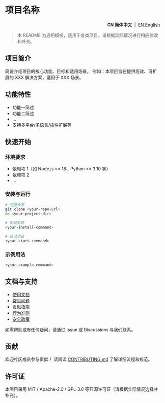 # 项目名称

<p align="right">
  <strong>CN 简体中文</strong> &nbsp;|&nbsp;
  <a href="https://github.com/ArcesTeam/arcesteam-gradle-plugins/blob/main/.github/lang/en-US/README.md" title="English">EN English</a>
</p>

> 本 README 为通用模板，适用于各类项目。请根据实际情况进行相应修改和补充。

## 项目简介

简要介绍项目的核心功能、目标和适用场景。
例如：本项目旨在提供高效、可扩展的 XXX 解决方案，适用于 XXX 场景。

## 功能特性

- 功能一简述
- 功能二简述
- ...
- 支持多平台/多语言/插件扩展等

## 快速开始

### 环境要求

- 依赖项 1（如 Node.js >= 18、Python >= 3.10 等）
- 依赖项 2
- ...

### 安装与运行

```bash
# 克隆仓库
git clone <your-repo-url>
cd <your-project-dir>

# 安装依赖
<your-install-command>

# 启动项目
<your-start-command>
```

### 示例用法

```bash
<your-example-command>
```

## 文档与支持

- [使用文档](./docs/)
- [常见问题](./docs/FAQ.md)
- [贡献指南](./CONTRIBUTING.md)
- [行为准则](./.github/lang/zh-CN/CODE_OF_CONDUCT.md)
- [安全政策](./.github/lang/zh-CN/SECURITY.md)

如需帮助或有任何疑问，请通过 Issue 或 Discussions 与我们联系。

## 贡献

欢迎社区成员参与贡献！
请阅读 [CONTRIBUTING.md](./CONTRIBUTING.md) 了解详细流程和规范。

## 许可证

本项目采用 MIT / Apache-2.0 / GPL-3.0 等开源许可证（请根据实际情况选择并补充）。

